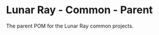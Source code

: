 Lunar Ray - Common - Parent
===========================

The parent POM for the Lunar Ray common projects.

